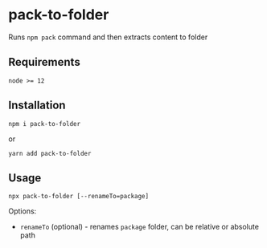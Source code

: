 # pack-to-folder
Runs `npm pack` command and then extracts content to folder

## Requirements
`node >= 12`

## Installation
`npm i pack-to-folder`

or 

`yarn add pack-to-folder`

## Usage
`npx pack-to-folder [--renameTo=package]`

Options:
  - `renameTo` (optional) - renames `package` folder, can be relative or absolute path
